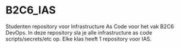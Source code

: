 # B2C6_IAS
Studenten repository voor Infrastructure As Code voor het vak B2C6 DevOps. In deze repository sla je alle infrastructure as code scripts/secrets/etc op. Elke klas heeft 1 repository voor IAS.